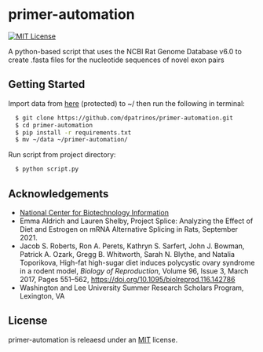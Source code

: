 
# primer-automation
[![MIT License](https://img.shields.io/badge/license-MIT-blue)](https://github.com/dpatrinos/primer-automation/blob/main/LICENSE)

A python-based script that uses the NCBI Rat Genome Database v6.0 to create .fasta files for the nucleotide sequences of novel exon pairs

## Getting Started

Import data from [here](https://wlu.box.com/shared/static/ohd6zr6m7kjt0b19bu1kvdnn7duj7eiv.zip) (protected) to ~/ then run the following in terminal:

```bash
  $ git clone https://github.com/dpatrinos/primer-automation.git
  $ cd primer-automation
  $ pip install -r requirements.txt
  $ mv ~/data ~/primer-automation/
```

Run script from project directory:
```bash
  $ python script.py
```

## Acknowledgements

 - [National Center for Biotechnology Information](https://www.ncbi.nlm.nih.gov/data-hub/taxonomy/10116/)
 - Emma Aldrich and Lauren Shelby, Project Splice: Analyzing the Effect of Diet and Estrogen on mRNA Alternative Splicing in Rats, September 2021.
 - Jacob S. Roberts, Ron A. Perets, Kathryn S. Sarfert, John J. Bowman, Patrick A. Ozark, Gregg B. Whitworth, Sarah N. Blythe, and Natalia Toporikova, High-fat high-sugar diet induces polycystic ovary syndrome in a rodent model, *Biology of Reproduction*, Volume 96, Issue 3, March 2017, Pages 551–562, https://doi.org/10.1095/biolreprod.116.142786
 - Washington and Lee University Summer Research Scholars Program, Lexington, VA

## License
primer-automation is releaesd under an [MIT](https://github.com/dpatrinos/primer-automation/blob/main/LICENSE) license.

